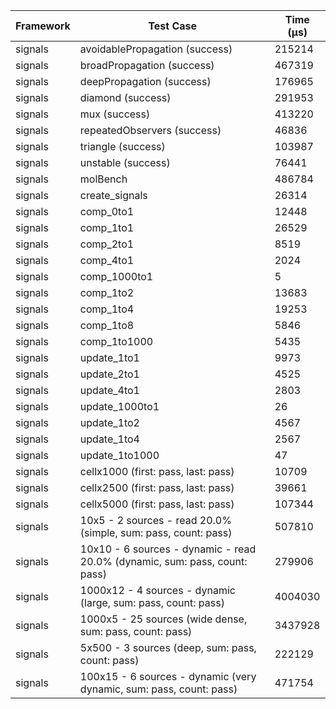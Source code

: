 | Framework | Test Case | Time (μs) |
| --- | --- | --- |
| signals | avoidablePropagation (success) | 215214 |
| signals | broadPropagation (success) | 467319 |
| signals | deepPropagation (success) | 176965 |
| signals | diamond (success) | 291953 |
| signals | mux (success) | 413220 |
| signals | repeatedObservers (success) | 46836 |
| signals | triangle (success) | 103987 |
| signals | unstable (success) | 76441 |
| signals | molBench | 486784 |
| signals | create_signals | 26314 |
| signals | comp_0to1 | 12448 |
| signals | comp_1to1 | 26529 |
| signals | comp_2to1 | 8519 |
| signals | comp_4to1 | 2024 |
| signals | comp_1000to1 | 5 |
| signals | comp_1to2 | 13683 |
| signals | comp_1to4 | 19253 |
| signals | comp_1to8 | 5846 |
| signals | comp_1to1000 | 5435 |
| signals | update_1to1 | 9973 |
| signals | update_2to1 | 4525 |
| signals | update_4to1 | 2803 |
| signals | update_1000to1 | 26 |
| signals | update_1to2 | 4567 |
| signals | update_1to4 | 2567 |
| signals | update_1to1000 | 47 |
| signals | cellx1000 (first: pass, last: pass) | 10709 |
| signals | cellx2500 (first: pass, last: pass) | 39661 |
| signals | cellx5000 (first: pass, last: pass) | 107344 |
| signals | 10x5 - 2 sources - read 20.0% (simple, sum: pass, count: pass) | 507810 |
| signals | 10x10 - 6 sources - dynamic - read 20.0% (dynamic, sum: pass, count: pass) | 279906 |
| signals | 1000x12 - 4 sources - dynamic (large, sum: pass, count: pass) | 4004030 |
| signals | 1000x5 - 25 sources (wide dense, sum: pass, count: pass) | 3437928 |
| signals | 5x500 - 3 sources (deep, sum: pass, count: pass) | 222129 |
| signals | 100x15 - 6 sources - dynamic (very dynamic, sum: pass, count: pass) | 471754 |
